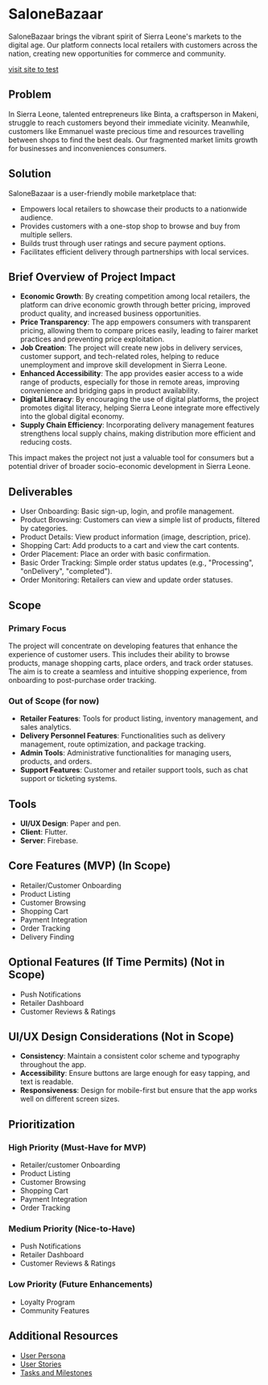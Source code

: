 # SaloneBazaar

SaloneBazaar brings the vibrant spirit of Sierra Leone's markets to the digital age. Our platform connects local retailers with customers across the nation, creating new opportunities for commerce and community.

[visit site to test](https://salone-bazaar.web.app/)

## Problem

In Sierra Leone, talented entrepreneurs like Binta, a craftsperson in Makeni, struggle to reach customers beyond their immediate vicinity. Meanwhile, customers like Emmanuel waste precious time and resources travelling between shops to find the best deals. Our fragmented market limits growth for businesses and inconveniences consumers.

## Solution

SaloneBazaar is a user-friendly mobile marketplace that:
- Empowers local retailers to showcase their products to a nationwide audience.
- Provides customers with a one-stop shop to browse and buy from multiple sellers.
- Builds trust through user ratings and secure payment options.
- Facilitates efficient delivery through partnerships with local services.

## Brief Overview of Project Impact

- **Economic Growth**: By creating competition among local retailers, the platform can drive economic growth through better pricing, improved product quality, and increased business opportunities.
- **Price Transparency**: The app empowers consumers with transparent pricing, allowing them to compare prices easily, leading to fairer market practices and preventing price exploitation.
- **Job Creation**: The project will create new jobs in delivery services, customer support, and tech-related roles, helping to reduce unemployment and improve skill development in Sierra Leone.
- **Enhanced Accessibility**: The app provides easier access to a wide range of products, especially for those in remote areas, improving convenience and bridging gaps in product availability.
- **Digital Literacy**: By encouraging the use of digital platforms, the project promotes digital literacy, helping Sierra Leone integrate more effectively into the global digital economy.
- **Supply Chain Efficiency**: Incorporating delivery management features strengthens local supply chains, making distribution more efficient and reducing costs.

This impact makes the project not just a valuable tool for consumers but a potential driver of broader socio-economic development in Sierra Leone.

## Deliverables

- User Onboarding: Basic sign-up, login, and profile management.
- Product Browsing: Customers can view a simple list of products, filtered by categories.
- Product Details: View product information (image, description, price).
- Shopping Cart: Add products to a cart and view the cart contents.
- Order Placement: Place an order with basic confirmation.
- Basic Order Tracking: Simple order status updates (e.g., "Processing", "onDelivery", "completed").
- Order Monitoring: Retailers can view and update order statuses.

## Scope

### Primary Focus

The project will concentrate on developing features that enhance the experience of customer users. This includes their ability to browse products, manage shopping carts, place orders, and track order statuses. The aim is to create a seamless and intuitive shopping experience, from onboarding to post-purchase order tracking.

### Out of Scope (for now)

- **Retailer Features**: Tools for product listing, inventory management, and sales analytics.
- **Delivery Personnel Features**: Functionalities such as delivery management, route optimization, and package tracking.
- **Admin Tools**: Administrative functionalities for managing users, products, and orders.
- **Support Features**: Customer and retailer support tools, such as chat support or ticketing systems.

## Tools

- **UI/UX Design**: Paper and pen.
- **Client**: Flutter.
- **Server**: Firebase.

## Core Features (MVP) (In Scope)

- Retailer/Customer Onboarding
- Product Listing
- Customer Browsing
- Shopping Cart
- Payment Integration
- Order Tracking
- Delivery Finding

## Optional Features (If Time Permits) (Not in Scope)

- Push Notifications
- Retailer Dashboard
- Customer Reviews & Ratings

## UI/UX Design Considerations (Not in Scope)

- **Consistency**: Maintain a consistent color scheme and typography throughout the app.
- **Accessibility**: Ensure buttons are large enough for easy tapping, and text is readable.
- **Responsiveness**: Design for mobile-first but ensure that the app works well on different screen sizes.

## Prioritization

### High Priority (Must-Have for MVP)

- Retailer/customer Onboarding
- Product Listing
- Customer Browsing
- Shopping Cart
- Payment Integration
- Order Tracking

### Medium Priority (Nice-to-Have)

- Push Notifications
- Retailer Dashboard
- Customer Reviews & Ratings

### Low Priority (Future Enhancements)

- Loyalty Program
- Community Features

## Additional Resources

- [User Persona](./user-persona.md)
- [User Stories](./user-stories.md)
- [Tasks and Milestones](./tasks-and-milestones.md)

